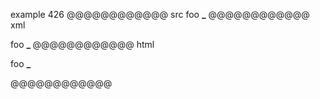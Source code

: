example 426
@@@@@@@@@@@@ src
foo __\___
@@@@@@@@@@@@ xml
<?xml version="1.0" encoding="UTF-8"?>
<!DOCTYPE document SYSTEM "CommonMark.dtd">
<document xmlns="http://commonmark.org/xml/1.0">
  <paragraph>
    <text>foo </text>
    <strong>
      <text>_</text>
    </strong>
  </paragraph>
</document>
@@@@@@@@@@@@ html
<p>foo <strong>_</strong></p>
@@@@@@@@@@@@

